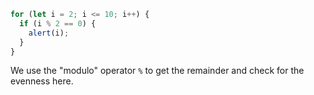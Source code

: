 ```js run demo
for (let i = 2; i <= 10; i++) {
  if (i % 2 == 0) {
    alert(i);
  }
}
```

We use the "modulo" operator `%` to get the remainder and check for the evenness here.
